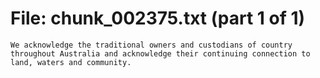 ﻿# File: chunk_002375.txt (part 1 of 1)
```
We acknowledge the traditional owners and custodians of country throughout Australia and acknowledge their continuing connection to land, waters and community.
```

